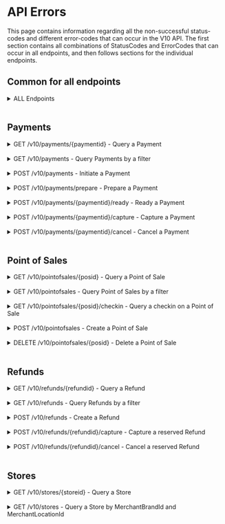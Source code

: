 # <a name="endpoint_errors"></a> API Errors
This page contains information regarding all the non-successful status-codes and different error-codes that can occur in the V10 API. The first section contains all combinations of StatusCodes and ErrorCodes that can occur in all endpoints, and then follows sections for the individual endpoints.

## Common for all endpoints
<details>
  <summary>ALL Endpoints</summary><br>

| StatusCode | ErrorCodes  | Description |
|------------|-------------|-------------|
| 400 | 1099 <br> 1151`` `` <br> 1152`` `` <br> 1153`` `` <br> 1155`` `` <br> 1156`` `` <br> 1157`` `` <br> 1159`` `` <br> 1160`` `` <br> 1161`` `` <br> 1182`` `` | Unknown BadRequest error <br> Missing ``x-mobilepay-merchant-vat-number`` header <br> Missing ``x-mobilepay-client-system-name`` header <br> Missing ``x-mobilepay-client-system-version`` header <br> Duplicated ``x-mobilepay-merchant-vat-number`` header <br> Duplicated ``x-mobilepay-client-system-name`` header <br> Duplicated ``x-mobilepay-client-system-version`` header <br> Invalid ``x-mobilepay-merchant-vat-number`` header <br> Invalid ``x-mobilepay-client-system-name`` header <br> Invalid ``x-mobilepay-client-system-version`` header <br> Invalid ``merchant_vat`` claim in access token |
| 401 | - | Unauthorized |
| 500 | 2000 - 2999 | Internal server error - Please attach error code when communicating with MobilePay for quicker support |

</details><br>

## Payments
<details>
  <summary>GET /v10/payments/{paymentid} - Query a Payment</summary><br>

| StatusCode | ErrorCodes  | Description |
|------------|-------------|-------------|
| 403 | 1401 | Cannot query payments created by a different integrator |
| 404 | - | Payment not found |

</details><br>

<details>
  <summary>GET /v10/payments - Query Payments by a filter</summary><br> 

| StatusCode | ErrorCodes  | Description |
|------------|-------------|-------------|
| 400 | 1109 | Payment filter not specific enough |

</details><br>

<details>
  <summary>POST /v10/payments - Initiate a Payment</summary><br>

| StatusCode | ErrorCodes  | Description |
|------------|-------------|-------------|
| 400 | 1102`` `` <br> 1105`` `` <br> 1113`` `` <br> 1117`` `` <br> 1162`` `` <br> 1163`` `` <br> 1164`` `` | Invalid ``Amount`` <br> Invalid ``UserMinimumAge`` <br> Invalid ``OrderId`` <br> Invalid ``MerchantPaymentLabel`` <br> Invalid ``x-mobilepay-idempotency-key`` header <br> Duplicated ``x-mobilepay-idempotency-key`` header <br> Missing ``x-mobilepay-idempotency-key`` header |
| 403 | 1400 | Cannot initiate payments on a point of sale created by a different integrator |
| 409 | 1000 <br> 1301 <br> 1306`` `` <br> </p> | Point of Sale not found <br> A payment is already active. Cancel it before starting a new one <br> ``x-mobilepay-idempotency-key`` header has to be unique per request unless the request is a retry of a previous request <br>  |

</details><br>

<details>
  <summary>POST /v10/payments/prepare - Prepare a Payment</summary><br>

| StatusCode | ErrorCodes  | Description |
|------------|-------------|-------------|
| 400 | 1113`` `` <br> 1162`` `` <br> 1163`` `` <br> 1164`` `` | Invalid ``OrderId`` <br> Invalid ``x-mobilepay-idempotency-key`` header <br> Duplicated ``x-mobilepay-idempotency-key`` header <br> Missing ``x-mobilepay-idempotency-key`` header |
| 403 | 1400 | Cannot prepare payments on a point of sale created by a different integrator |
| 409 | 1000 <br> 1301 <br> 1306`` `` <br> </p> | Point of sale not found <br> A payment is already active. Cancel it before starting a new one <br> ``x-mobilepay-idempotency-key`` header has to be unique per request unless the request is a retry of a previous request |

</details><br>

<details>
  <summary>POST /v10/payments/{paymentid}/ready - Ready a Payment</summary><br> 

| StatusCode | ErrorCodes  | Description |
|------------|-------------|-------------|
| 400 | 1102`` `` <br> 1105`` `` <br> 1117`` `` | Invalid ``Amount`` <br> Invalid ``UserMinimumAge`` <br> Invalid ``MerchantPaymentLabel`` |
| 403 | 1401 | Cannot ready payments prepared by a different integrator |
| 404 | - | Payment not found |
| 409 | 1303 | Payment needs to be prepared before it can be marked as ready |

</details><br>

<details>
  <summary>POST /v10/payments/{paymentid}/capture - Capture a Payment</summary><br>

| StatusCode | ErrorCodes  | Description |
|------------|-------------|-------------|
| 400 | 1102`` `` | Invalid ``Amount`` |
| 403 | 1401 | Cannot capture payments created by a different integrator |
| 404 | - | Payment not found |
| 409 | 1304 <br> 1305 <br> 1307 <br> 1308`` `` | Cannot capture payment when payment is not reserved <br> Capture ``Amount`` cannot exceed the reserved amount <br> Payment has already been captured with a different amount <br> Partial capture not possible on this payment |

</details><br>

<details>
  <summary>POST /v10/payments/{paymentid}/cancel - Cancel a Payment</summary><br>

| StatusCode | ErrorCodes  | Description |
|------------|-------------|-------------|
| 403 | 1401 | Cannot cancel payments created by a different integrator |
| 404 | - | Payment not found |
| 409 | 1300 | The payment cannot be cancelled in the current state |

</details><br>

## Point of Sales
<details>
  <summary>GET /v10/pointofsales/{posid} - Query a Point of Sale</summary><br>

| StatusCode | ErrorCodes  | Description |
|------------|-------------|-------------|
| 403 | 1400 | Cannot query point of sales created by a different integrator |
| 404 | - | Point of sale not found |

</details><br>

<details>
  <summary>GET /v10/pointofsales - Query Point of Sales by a filter</summary><br>

| StatusCode | ErrorCodes  | Description |
|------------|-------------|-------------|
| 400 | 1121 | Point of sale filter not specific enough |

</details><br>

<details>
  <summary>GET /v10/pointofsales/{posid}/checkin - Query a checkin on a Point of Sale</summary><br>

| StatusCode | ErrorCodes  | Description |
|------------|-------------|-------------|
| 403 | 1400 | Cannot query checkin on a point of sale created by a different integrator |
| 404 | - | Point of sale not found |

</details><br>

<details>
  <summary>POST /v10/pointofsales - Create a Point of Sale</summary><br>

| StatusCode | ErrorCodes  | Description |
|------------|-------------|-------------|
| 400 | 1100`` `` <br> 1111`` `` <br> 1112`` `` <br> 1116`` `` <br> 1118`` `` <br> 1162`` `` <br> 1163`` `` <br> 1164`` `` | Invalid ``BeaconId`` <br> Invalid ``MerchantPosId`` <br> Invalid ``PosName`` <br> Invalid ``CallbackAlias`` <br> Invalid ``CalibrationType`` <br> Invalid ``x-mobilepay-idempotency-key`` header <br> Duplicated ``x-mobilepay-idempotency-key`` header <br> Missing ``x-mobilepay-idempotency-key`` header |
| 403 | 1403 | Cannot create point of sale on store that does not belong to the merchant |
| 409 | 1002 <br> 1200`` `` <br> 1202`` `` <br> 1306`` `` <br> </p> | Store not found <br> A point of sale with that ``MerchantPosId`` already exist <br> A point of sale with that ``BeaconId`` already exist <br> ``x-mobilepay-idempotency-key`` header has to be unique per request unless the request is a retry of a previous request |

</details><br>

<details>
  <summary>DELETE /v10/pointofsales/{posid} - Delete a Point of Sale</summary><br>

| StatusCode | ErrorCodes  | Description |
|------------|-------------|-------------|
| 403 | 1400 | Cannot delete point of sales created by a different integrator |
| 404 | - | Point of sale not found |

</details><br>

## Refunds
<details>
  <summary>GET /v10/refunds/{refundid} - Query a Refund</summary><br>

| StatusCode | ErrorCodes  | Description |
|------------|-------------|-------------|
| 403 | 1402 | Cannot query refunds created by a different integrator |
| 404 | - | Refund not found |

</details><br>

<details>
  <summary>GET /v10/refunds - Query Refunds by a filter</summary><br>

| StatusCode | ErrorCodes  | Description |
|------------|-------------|-------------|
| 400 | 1110 | Refund filter not specific enough |

</details><br>

<details>
  <summary>POST /v10/refunds - Create a Refund</summary><br>

| StatusCode | ErrorCodes  | Description |
|------------|-------------|-------------|
| 400 | 1102`` `` <br> 1114`` `` <br> 1162`` `` <br> 1163`` `` <br> 1164`` `` | Invalid ``Amount`` <br> Invalid ``RefundOrderId`` <br> Invalid ``x-mobilepay-idempotency-key`` header <br> Duplicated ``x-mobilepay-idempotency-key`` header <br> Missing ``x-mobilepay-idempotency-key`` header |
| 403 | 1401 | Cannot refund payments created by a different integrator |
| 409 | 1001 <br> 1306`` `` <br> <br> 1354 <br> 1365 <br> 1366 <br> 1367 | Payment not found <br> ``x-mobilepay-idempotency-key`` header has to be unique per request unless the request is a retry of a previous request <br> Refund of payment not possible when payment is not captured <br> Refund ``CurrencyCode`` is different than payment ``CurrencyCode`` <br> Payment is too old <br> Refund ``Amount`` is too high |

</details><br>

<details>
  <summary>POST /v10/refunds/{refundid}/capture - Capture a reserved Refund</summary><br>

| StatusCode | ErrorCodes  | Description |
|------------|-------------|-------------|
| 403 | 1402 | Cannot capture refunds created by a different integrator |
| 404 | 1004 | Refund not found |
| 409 | 1351 | Cannot capture refund when refund is not reserved |

</details><br>

<details>
  <summary>POST /v10/refunds/{refundid}/cancel - Cancel a reserved Refund</summary><br>

| StatusCode | ErrorCodes  | Description |
|------------|-------------|-------------|
| 403 | 1402 | Cannot cancel refunds created by a different integrator |
| 404 | - | Refund not found |
| 409 | 1352 | The refund cannot be cancelled in the current state |

</details><br>

## Stores
<details>
  <summary>GET /v10/stores/{storeid} - Query a Store</summary><br>

| StatusCode | ErrorCodes  | Description |
|------------|-------------|-------------|
| 404 | - | Store not found |

</details><br>

<details>
  <summary>GET /v10/stores - Query a Store by MerchantBrandId and MerchantLocationId</summary><br>

| StatusCode | ErrorCodes  | Description |
|------------|-------------|-------------|
| 400 | 1122 <br> 1119`` `` <br> 1120`` `` | Store filter not specific enough <br> Invalid ``MerchantBrandId`` <br> Invalid ``MerchantLocationId`` |

</details>
